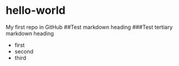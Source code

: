 # hello-world
My first repo in GitHub
##Test markdown heading
###Test tertiary markdown heading
* first
* second
* third
